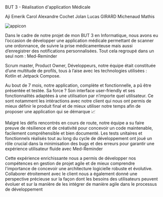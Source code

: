 BUT 3 - Réalisation d'application Médicale

Aji Emerik
Carol Alexandre
Cochet Jolan
Lucas GIRARD
Michenaud Mathis

![appicon](https://media.discordapp.net/attachments/1162661414217973812/1222834581548564523/Appicon.png?ex=6620e2f3&is=660e6df3&hm=7acc309ac6fedf619ee2a475a5c888651ae7abb20faca34aded13f63ce14ed6e&=&format=webp&quality=lossless&width=626&height=626)

Dans le cadre de notre projet de mon BUT 3 en Informatique, nous avons eu l’occasion de développer une application médicale permettant de scanner une ordonnance, de suivre la prise médicamenteuse mais aussi d’enregistrer des notifications personnalisées. Tout cela regroupé dans un seul nom : Med-Reminder

Scrum master, Product Owner, Développeurs, notre équipe était constituée d’une multitude de profils, tous à l’aise avec les  technologies utilisées : Kotlin et Jetpack Compose.

Au bout de 7 mois, notre application, complète et fonctionnelle, a pû être présentée et testée. Sa force ? Son interface user-friendly et ses fonctionnalités adaptées à une utilisation par n’importe quel utilisateur.
Ce sont notamment les intéractions avec notre client qui nous ont permis de mieux définir le produit final et de mieux utiliser notre temps afin de proposer une application qui se démarque 📈

Malgré les défis rencontrés en cours de route, notre équipe a su faire preuve de résilience et de créativité pour concevoir un code maintenable, facilement compréhensible et bien documenté.
Les tests unitaires et fonctionnels réalisés tout au long du cycle de développement ont joué un rôle crucial dans la minimisation des bugs et des erreurs pour garantir une expérience utilisateur fluide avec Med-Reminder

Cette expérience enrichissante nous a permis de développer nos compétences en gestion de projet agile et de mieux comprendre l'importance de concevoir une architecture logicielle robuste et évolutive.
Collaborer étroitement avec le client nous a également donné une perspective précieuse sur la façon dont les besoins des utilisateurs peuvent évoluer et sur la manière de les intégrer de manière agile dans le processus de développement 

